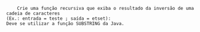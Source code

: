 		Crie uma função recursiva que exiba o resultado da inversão de uma cadeia de caracteres 
	(Ex.: entrada = teste ; saída = etset): 
	Deve se utilizar a função SUBSTRING da Java.